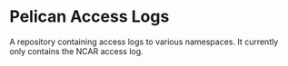 # Pelican Access Logs

A repository containing access logs to various namespaces. It currently only contains the NCAR access log.

